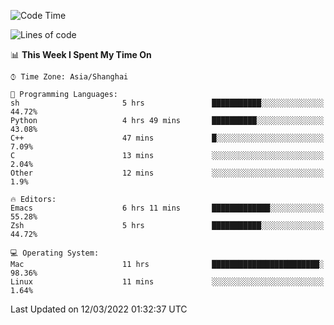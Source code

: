 <!--START_SECTION:waka-->
![Code Time](http://img.shields.io/badge/Code%20Time-646%20hrs%2046%20mins-blue)

![Lines of code](https://img.shields.io/badge/From%20Hello%20World%20I%27ve%20Written-22%20Thousand%20lines%20of%20code-blue)

📊 **This Week I Spent My Time On** 

```text
⌚︎ Time Zone: Asia/Shanghai

💬 Programming Languages: 
sh                       5 hrs               ███████████░░░░░░░░░░░░░░   44.72% 
Python                   4 hrs 49 mins       ██████████░░░░░░░░░░░░░░░   43.08% 
C++                      47 mins             █░░░░░░░░░░░░░░░░░░░░░░░░   7.09% 
C                        13 mins             ░░░░░░░░░░░░░░░░░░░░░░░░░   2.04% 
Other                    12 mins             ░░░░░░░░░░░░░░░░░░░░░░░░░   1.9%

🔥 Editors: 
Emacs                    6 hrs 11 mins       █████████████░░░░░░░░░░░░   55.28% 
Zsh                      5 hrs               ███████████░░░░░░░░░░░░░░   44.72%

💻 Operating System: 
Mac                      11 hrs              ████████████████████████░   98.36% 
Linux                    11 mins             ░░░░░░░░░░░░░░░░░░░░░░░░░   1.64%

```


 Last Updated on 12/03/2022 01:32:37 UTC
<!--END_SECTION:waka-->
